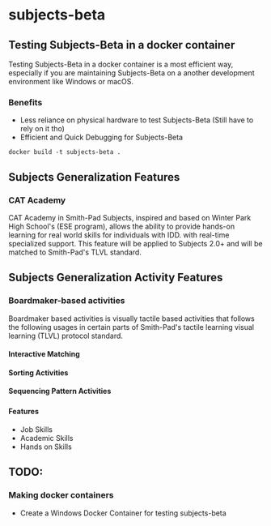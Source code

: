 # subjects-beta



## Testing Subjects-Beta in a docker container

Testing Subjects-Beta in a docker container is a most efficient way, especially if you are
maintaining Subjects-Beta on a another development environment like Windows or macOS.


### Benefits

- Less reliance on physical hardware to test Subjects-Beta (Still have to rely on it tho)
- Efficient and Quick Debugging for Subjects-Beta

```shell
docker build -t subjects-beta .
```



## Subjects Generalization Features

### CAT Academy

CAT Academy in Smith-Pad Subjects, inspired and based on Winter Park High School's (ESE program),
allows the ability to provide hands-on learning for real world skills for individuals with IDD.
with real-time specialized support. This feature will be applied to Subjects 2.0+ and will 
be matched to Smith-Pad's TLVL standard.


## Subjects Generalization Activity Features


### Boardmaker-based activities

Boardmaker based activities is visually tactile based activities that follows the following
usages in certain parts of Smith-Pad's tactile learning visual learning (TLVL) protocol standard. 

#### Interactive Matching
#### Sorting Activities
#### Sequencing Pattern Activities



### 

#### Features

- Job Skills 
- Academic Skills
- Hands on Skills

## TODO:


### Making docker containers

- Create a Windows Docker Container for testing subjects-beta